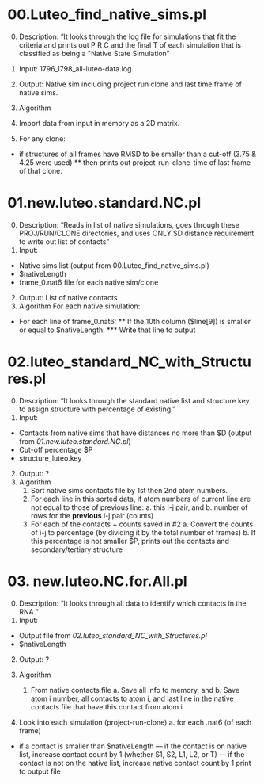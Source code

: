 # 00.Luteo_find_native_sims.pl
0. Description: “It looks through the log file for simulations that fit the criteria and prints out P R C and the final T of each simulation that is classified as being a "Native State Simulation”
1. Input: 1796_1798_all-luteo-data.log.
2. Output: Native sim including project run clone and last time frame of native sims.
3. Algorithm

1. Import data from input in memory as a 2D matrix.
2. For any clone:
* if structures of all frames have RMSD to be smaller than a cut-off (3.75 & 4.25 were used)
** then prints out project-run-clone-time of last frame of that clone.



# 01.new.luteo.standard.NC.pl
0. Description: “Reads in list of native simulations, goes through these PROJ/RUN/CLONE directories, and uses ONLY $D distance requirement to write out list of contacts”
1. Input: 
  * Native sims list (output from 00.Luteo_find_native_sims.pl)
  * $nativeLength
  * frame_0.nat6 file for each native sim/clone
2. Output: List of native contacts
3. Algorithm
For each native simulation:
  * For each line of frame_0.nat6:
			** If the 10th column ($line[9]) is smaller or equal to $nativeLength:
				*** Write that line to output



# 02.luteo_standard_NC_with_Structures.pl
0. Description: “It looks through the standard native list and structure key to assign structure with percentage of existing.”
1. Input:
 * Contacts from native sims that have distances no more than $D (output from _01.new.luteo.standard.NC.pl_)
 * Cut-off percentage $P
 * structure_luteo.key
2. Output: ?
3. Algorithm
	1. Sort native sims contacts file by 1st then 2nd atom numbers.
	2. For each line in this sorted data, if atom numbers of current line are not equal to those of previous line:
		a. this i-j pair, and 
		b. number of rows for the __previous__ i-j pair (counts)
	3. For each of the contacts + counts saved in #2
		a. Convert the counts of i-j to percentage (by dividing it by the total number of frames)
		b. If this percentage is not smaller $P, prints out the contacts and secondary/tertiary structure



# 03. new.luteo.NC.for.All.pl
0. Description: “It looks through all data to identify which contacts in the RNA.”
1. Input: 
* Output file from _02.luteo_standard_NC_with_Structures.pl_
* $nativeLength
2. Output: ?
3. Algorithm

	1. From native contacts file
	a. Save all info to memory, and
	b. Save atom i number, all contacts to atom i, and last line in the native contacts file that have this contact from atom i

2. Look into each simulation (project-run-clone)
	a. for each .nat6 (of each frame)
- if a contact is smaller than $nativeLength
— if the contact is on native list, increase contact count by 1 (whether S1, S2, L1, L2, or T)
— if the contact is not on the native list, increase native contact count by 1
print to output file